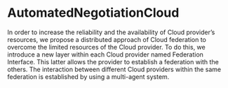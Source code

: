 # AutomatedNegotiationCloud

In order to increase the reliability and the availability of Cloud provider’s resources, we propose a distributed
approach of Cloud federation to overcome the limited resources of the Cloud provider. To do this, we introduce
a new layer within each Cloud provider named Federation Interface. This latter allows the provider to
establish a federation with the others. The interaction between different Cloud providers within the same federation
is established by using a multi-agent system.
